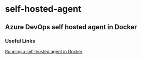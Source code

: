 # self-hosted-agent

## Azure DevOps self hosted agent in Docker

### Useful Links

[Running a self-hosted agent in Docker](https://docs.microsoft.com/en-us/azure/devops/pipelines/agents/docker?view=azure-devops)
